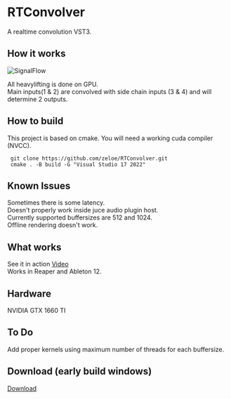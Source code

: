 # RTConvolver
A realtime convolution VST3.
## How it works

![SignalFlow](https://github.com/user-attachments/assets/4eb5a563-39f0-47b4-afc2-9028b1854ef8)

All heavylifting is done on GPU. \
Main inputs(1 & 2) are convolved with side chain inputs (3 & 4)  and will determine 2 outputs.

## How to build
This project is based on cmake.
You will need a working cuda compiler (NVCC).
 ```shell
  git clone https://github.com/zeloe/RTConvolver.git
  cmake . -B build -G "Visual Studio 17 2022"
```

## Known Issues
Sometimes there is some latency. \
Doesn't properly work inside juce audio plugin host. \
Currently supported buffersizes are 512 and 1024. \
Offline rendering doesn't work.
## What works
See it in action [Video](https://youtu.be/UnypuxxIxOg) \
Works in Reaper and Ableton 12.
## Hardware
NVIDIA GTX 1660 TI

## To Do
Add proper kernels using maximum number of threads for each buffersize.

## Download (early build windows)
[Download](https://github.com/zeloe/RTConvolver/releases/tag/v.0.0.2)
